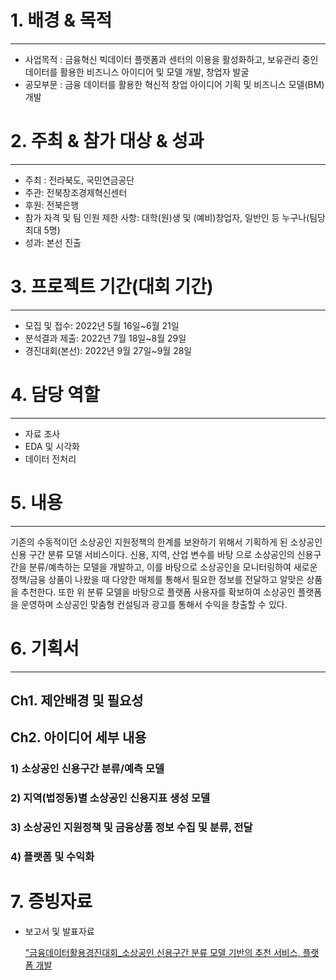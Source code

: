 # 1. 배경 & 목적

---

- 사업목적 : 금융혁신 빅데이터 플랫폼과 센터의 이용을 활성화하고, 보유관리 중인 데이터를 활용한 비즈니스 아이디어 및 모델 개발, 창업자 발굴
- 공모부문 : 금융 데이터를 활용한 혁신적 창업 아이디어 기획 및 비즈니스 모델(BM) 개발

# 2. 주최 & 참가 대상 & 성과

---

- 주최 : 전라북도, 국민연금공단
- 주관: 전북창조경제혁신센터
- 후원: 전북은행
- 참가 자격 및 팀 인원 제한 사항: 대학(원)생 및 (예비)창업자, 일반인 등 누구나(팀당 최대 5명)
- 성과: 본선 진출

# 3. 프로젝트 기간(대회 기간)

---

- 모집 및 접수: 2022년 5월 16일~6월 21일
- 분석결과 제출: 2022년 7월 18일~8월 29일
- 경진대회(본선): 2022년 9월 27일~9월 28일

# 4. 담당 역할

---

- 자료 조사
- EDA 및 시각화
- 데이터 전처리

# 5. 내용

---

기존의 수동적이던 소상공인 지원정책의 한계를 보완하기 위해서 기획하게
된 소상공인 신용 구간 분류 모델 서비스이다. 신용, 지역, 산업 변수를 바탕
으로 소상공인의 신용구간을 분류/예측하는 모델을 개발하고, 이를 바탕으로
소상공인을 모니터링하여 새로운 정책/금융 상품이 나왔을 때 다양한 매체를
통해서 필요한 정보를 전달하고 알맞은 상품을 추천한다. 또한 위 분류 모델을 바탕으로 플랫폼 사용자를 확보하여 소상공인 플랫폼을
운영하며 소상공인 맞춤형 컨설팅과 광고를 통해서 수익을 창출할 수 있다.

# 6. 기획서

---

## Ch1. 제안배경 및 필요성

## Ch2. 아이디어 세부 내용

### 1) 소상공인 신용구간 분류/예측 모델



### 2) 지역(법정동)별 소상공인 신용지표 생성 모델

### 3) 소상공인 지원정책 및 금융상품 정보 수집 및 분류, 전달

### 4) 플랫폼 및 수익화

# 7. 증빙자료

- 보고서 및 발표자료
    
    ["금융데이터활용경진대회_소상공인 신용구간 분류 모델 기반의 추천 서비스, 플랫폼 개발](https://drive.google.com/file/d/1ORZ5cIvtWNkTyDEzs6PpXHP2ilskfEgh/view?usp=sharing)
